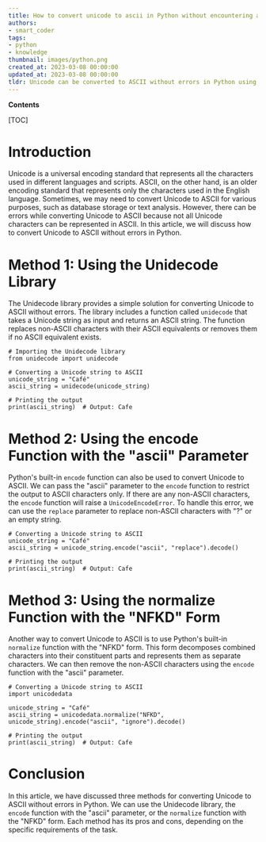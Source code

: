 ```yaml
---
title: How to convert unicode to ascii in Python without encountering any errors?
authors:
- smart_coder
tags:
- python
- knowledge
thumbnail: images/python.png
created_at: 2023-03-08 00:00:00
updated_at: 2023-03-08 00:00:00
tldr: Unicode can be converted to ASCII without errors in Python using the unicodedata module`s normalize function to convert Unicode characters to their closest ASCII equivalent.
---
```


**Contents**

[TOC]

# Introduction

Unicode is a universal encoding standard that represents all the characters used in different languages and scripts. ASCII, on the other hand, is an older encoding standard that represents only the characters used in the English language. Sometimes, we may need to convert Unicode to ASCII for various purposes, such as database storage or text analysis. However, there can be errors while converting Unicode to ASCII because not all Unicode characters can be represented in ASCII. In this article, we will discuss how to convert Unicode to ASCII without errors in Python.

# Method 1: Using the Unidecode Library

The Unidecode library provides a simple solution for converting Unicode to ASCII without errors. The library includes a function called `unidecode` that takes a Unicode string as input and returns an ASCII string. The function replaces non-ASCII characters with their ASCII equivalents or removes them if no ASCII equivalent exists.

```
# Importing the Unidecode library
from unidecode import unidecode

# Converting a Unicode string to ASCII
unicode_string = "Café"
ascii_string = unidecode(unicode_string)

# Printing the output
print(ascii_string)  # Output: Cafe
```

# Method 2: Using the encode Function with the "ascii" Parameter

Python's built-in `encode` function can also be used to convert Unicode to ASCII. We can pass the "ascii" parameter to the `encode` function to restrict the output to ASCII characters only. If there are any non-ASCII characters, the `encode` function will raise a `UnicodeEncodeError`. To handle this error, we can use the `replace` parameter to replace non-ASCII characters with "?" or an empty string.

```
# Converting a Unicode string to ASCII
unicode_string = "Café"
ascii_string = unicode_string.encode("ascii", "replace").decode()

# Printing the output
print(ascii_string)  # Output: Cafe
```

# Method 3: Using the normalize Function with the "NFKD" Form

Another way to convert Unicode to ASCII is to use Python's built-in `normalize` function with the "NFKD" form. This form decomposes combined characters into their constituent parts and represents them as separate characters. We can then remove the non-ASCII characters using the `encode` function with the "ascii" parameter.

```
# Converting a Unicode string to ASCII
import unicodedata

unicode_string = "Café"
ascii_string = unicodedata.normalize("NFKD", unicode_string).encode("ascii", "ignore").decode()

# Printing the output
print(ascii_string)  # Output: Cafe
```

# Conclusion

In this article, we have discussed three methods for converting Unicode to ASCII without errors in Python. We can use the Unidecode library, the `encode` function with the "ascii" parameter, or the `normalize` function with the "NFKD" form. Each method has its pros and cons, depending on the specific requirements of the task.
